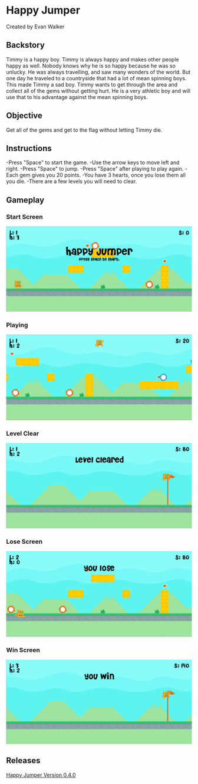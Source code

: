 # Happy Jumper
Created by Evan Walker
 
## Backstory

  Timmy is a happy boy. Timmy is always happy and makes other people happy as well. Nobody knows why he is so happy because he was so unlucky. He was always travelling, and saw many wonders of the world. But one day he traveled to a countryside that had a lot of mean spinning boys. This made Timmy a sad boy. Timmy wants to get through the area and collect all of the gems without getting hurt. He is a very athletic boy and will use that to his advantage against the mean spinning boys.

## Objective

Get all of the gems and get to the flag without letting Timmy die.

## Instructions

-Press "Space" to start the game.
-Use the arrow keys to move left and right.
-Press "Space" to jump.
-Press "Space" after playing to play again.
-Each gem gives you 20 points.
-You have 3 hearts, once you lose them all you die.
-There are a few levels you will need to clear.

## Gameplay

### Start Screen
![Image](start_screen.PNG)

### Playing
![Image](playing.PNG)

### Level Clear
![Image](level_clear.PNG)

### Lose Screen
![Image](game_lost.PNG)

### Win Screen
![Image](game_won.PNG)

## Releases
[Happy Jumper Version 0.4.0](https://github.com/ewalke0309/Happy_Jumper/releases)
